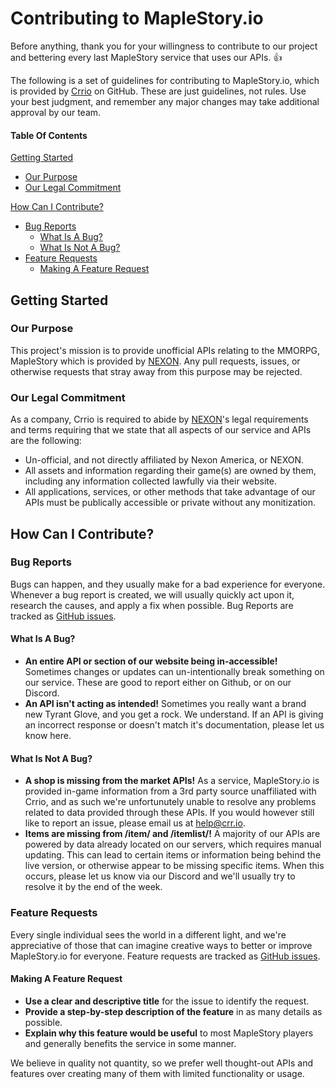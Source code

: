 # Contributing to MapleStory.io

Before anything, thank you for your willingness to contribute to our project and bettering every last MapleStory service that uses our APIs. :+1:

The following is a set of guidelines for contributing to MapleStory.io, which is provided by [Crrio](https://github.com/crrio) on GitHub.
These are just guidelines, not rules. Use your best judgment, and remember any major changes may take additional approval by our team.

#### Table Of Contents

[Getting Started](#getting-started)
  * [Our Purpose](#our-purpose)
  * [Our Legal Commitment](#our-legal-commitment)

[How Can I Contribute?](#how-can-i-contribute)
  * [Bug Reports](#bug-reports)
    * [What Is A Bug?](#what-is-a-bug)
    * [What Is Not A Bug?](#what-is-not-a-bug)
  * [Feature Requests](#feature-requests)
    * [Making A Feature Request](#making-a-feature-request)

## Getting Started

### Our Purpose

This project's mission is to provide unofficial APIs relating to the MMORPG, MapleStory which is provided by [NEXON](http://nexon.net).
Any pull requests, issues, or otherwise requests that stray away from this purpose may be rejected.

### Our Legal Commitment

As a company, Crrio is required to abide by [NEXON](http://nexon.net)'s legal requirements and terms requiring that we state that all aspects of our service and APIs are the following:
  * Un-official, and not directly affiliated by Nexon America, or NEXON.
  * All assets and information regarding their game(s) are owned by them, including any information collected lawfully via their website.
  * All applications, services, or other methods that take advantage of our APIs must be publically accessible or private without any monitization.

## How Can I Contribute?

### Bug Reports

Bugs can happen, and they usually make for a bad experience for everyone. Whenever a bug report is created, we will usually quickly act upon it, research the causes, and apply a fix when possible.
Bug Reports are tracked as [GitHub issues](https://guides.github.com/features/issues/).

#### What Is A Bug?

* **An entire API or section of our website being in-accessible!** Sometimes changes or updates can un-intentionally break something on our service. These are good to report either on Github, or on our Discord.
* **An API isn't acting as intended!** Sometimes you really want a brand new Tyrant Glove, and you get a rock. We understand. If an API is giving an incorrect response or doesn't match it's documentation, please let us know here.

#### What Is Not A Bug?

* **A shop is missing from the market APIs!** As a service, MapleStory.io is provided in-game information from a 3rd party source unaffiliated with Crrio, and as such we're unfortunutely unable to resolve any problems related to data provided through these APIs.
If you would however still like to report an issue, please email us at [help@crr.io](mailto:help@crr.io).
* **Items are missing from /item/ and /itemlist/!** A majority of our APIs are powered by data already located on our servers, which requires manual updating. This can lead to certain items or information being behind the live version, or otherwise appear to be missing specific items.
When this occurs, please let us know via our Discord and we'll usually try to resolve it by the end of the week.

### Feature Requests

Every single individual sees the world in a different light, and we're appreciative of those that can imagine creative ways to better or improve MapleStory.io for everyone.
Feature requests are tracked as [GitHub issues](https://guides.github.com/features/issues/).

#### Making A Feature Request

* **Use a clear and descriptive title** for the issue to identify the request.
* **Provide a step-by-step description of the feature** in as many details as possible.
* **Explain why this feature would be useful** to most MapleStory players and generally benefits the service in some manner.

We believe in quality not quantity, so we prefer well thought-out APIs and features over creating many of them with limited functionality or usage.
